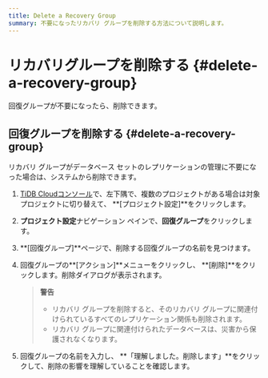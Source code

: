 ```yaml
---
title: Delete a Recovery Group
summary: 不要になったリカバリ グループを削除する方法について説明します。
---
```


# リカバリグループを削除する {#delete-a-recovery-group}

回復グループが不要になったら、削除できます。

## 回復グループを削除する {#delete-a-recovery-group}

リカバリ グループがデータベース セットのレプリケーションの管理に不要になった場合は、システムから削除できます。

1.  [TiDB Cloudコンソール](https://tidbcloud.com/)で、<mdsvgicon name="icon-left-projects">左下隅で、複数のプロジェクトがある場合は対象プロジェクトに切り替えて、 **[プロジェクト設定]**をクリックします。</mdsvgicon>

2.  **プロジェクト設定**ナビゲーション ペインで、**回復グループ**をクリックします。

3.  **[回復グループ]**ページで、削除する回復グループの名前を見つけます。

4.  回復グループの**[アクション]**メニューをクリックし、 **[削除]**をクリックします。削除ダイアログが表示されます。

    > **警告**
    >
    > -   リカバリ グループを削除すると、そのリカバリ グループに関連付けられているすべてのレプリケーション関係も削除されます。
    > -   リカバリ グループに関連付けられたデータベースは、災害から保護されなくなります。

5.  回復グループの名前を入力し、 **「理解しました。削除します」**をクリックして、削除の影響を理解していることを確認します。
